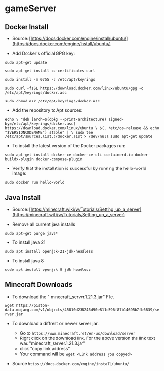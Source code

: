 # gameServer


## Docker Install
- Source: [https://docs.docker.com/engine/install/ubuntu/](https://docs.docker.com/engine/install/ubuntu/)

- Add Docker's official GPG key:

`sudo apt-get update`

`sudo apt-get install ca-certificates curl`

`sudo install -m 0755 -d /etc/apt/keyrings`

`sudo curl -fsSL https://download.docker.com/linux/ubuntu/gpg -o /etc/apt/keyrings/docker.asc`

`sudo chmod a+r /etc/apt/keyrings/docker.asc`

- Add the repository to Apt sources:

`echo \
  "deb [arch=$(dpkg --print-architecture) signed-by=/etc/apt/keyrings/docker.asc] https://download.docker.com/linux/ubuntu \
  $(. /etc/os-release && echo "$VERSIONCODENAME") stable" | \
  sudo tee /etc/apt/sources.list.d/docker.list > /dev/null
sudo apt-get update`

- To install the latest version of the Docker packages run:

`sudo apt-get install docker-ce docker-ce-cli containerd.io docker-buildx-plugin docker-compose-plugin`

- Verify that the installation is successful by running the hello-world image:

 `sudo docker run hello-world`


## Java Install
- Source: [https://minecraft.wiki/w/Tutorials/Setting_up_a_server](https://minecraft.wiki/w/Tutorials/Setting_up_a_server)

- Remove all current java installs

`sudo apt-get purge java*`

- To install java 21

`sudo apt install openjdk-21-jdk-headless`

- To install java 8

`sudo apt install openjdk-8-jdk-headless`



## Minecraft Downloads
- To download the " minecraft_server.1.21.3.jar" File. 
  
`wget https://piston-data.mojang.com/v1/objects/45810d238246d90e811d896f87b14695b7fb6839/server.jar`

- To download a diffrent or newer server jar.
  - Go to `https://www.minecraft.net/en-us/download/server`
  - Right click on the download link. For the above version the link text was "minecraft_server.1.21.3.jar"
  - click "copy link address"
  - Your command will be `wget <Link address you copyed>`



- Source `https://docs.docker.com/engine/install/ubuntu/`

